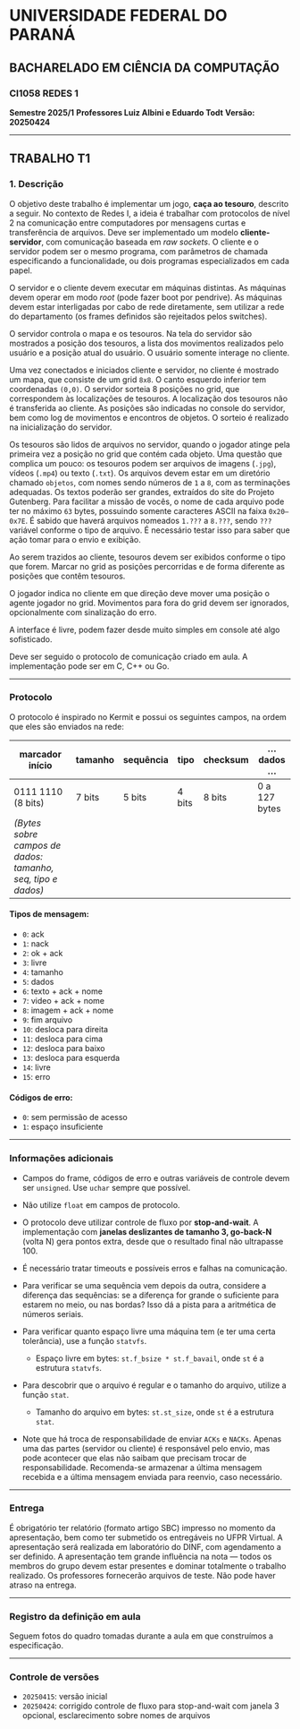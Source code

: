 # UNIVERSIDADE FEDERAL DO PARANÁ

## BACHARELADO EM CIÊNCIA DA COMPUTAÇÃO

### CI1058 REDES 1

**Semestre 2025/1**
**Professores Luiz Albini e Eduardo Todt**
**Versão: 20250424**

---

## TRABALHO T1

### 1. Descrição

O objetivo deste trabalho é implementar um jogo, **caça ao tesouro**, descrito a seguir. No contexto de Redes I, a ideia é trabalhar com protocolos de nível 2 na comunicação entre computadores por mensagens curtas e transferência de arquivos. Deve ser implementado um modelo **cliente-servidor**, com comunicação baseada em *raw sockets*. O cliente e o servidor podem ser o mesmo programa, com parâmetros de chamada especificando a funcionalidade, ou dois programas especializados em cada papel.

O servidor e o cliente devem executar em máquinas distintas. As máquinas devem operar em modo *root* (pode fazer boot por pendrive). As máquinas devem estar interligadas por cabo de rede diretamente, sem utilizar a rede do departamento (os frames definidos são rejeitados pelos switches).

O servidor controla o mapa e os tesouros. Na tela do servidor são mostrados a posição dos tesouros, a lista dos movimentos realizados pelo usuário e a posição atual do usuário. O usuário somente interage no cliente.

Uma vez conectados e iniciados cliente e servidor, no cliente é mostrado um mapa, que consiste de um grid `8x8`. O canto esquerdo inferior tem coordenadas `(0,0)`. O servidor sorteia 8 posições no grid, que correspondem às localizações de tesouros. A localização dos tesouros não é transferida ao cliente. As posições são indicadas no console do servidor, bem como log de movimentos e encontros de objetos. O sorteio é realizado na inicialização do servidor.

Os tesouros são lidos de arquivos no servidor, quando o jogador atinge pela primeira vez a posição no grid que contém cada objeto. Uma questão que complica um pouco: os tesouros podem ser arquivos de imagens (`.jpg`), vídeos (`.mp4`) ou texto (`.txt`). Os arquivos devem estar em um diretório chamado `objetos`, com nomes sendo números de `1` a `8`, com as terminações adequadas. Os textos poderão ser grandes, extraídos do site do Projeto Gutenberg. Para facilitar a missão de vocês, o nome de cada arquivo pode ter no máximo `63` bytes, possuindo somente caracteres ASCII na faixa `0x20–0x7E`. É sabido que haverá arquivos nomeados `1.???` a `8.???`, sendo `???` variável conforme o tipo de arquivo. É necessário testar isso para saber que ação tomar para o envio e exibição.

Ao serem trazidos ao cliente, tesouros devem ser exibidos conforme o tipo que forem.
Marcar no grid as posições percorridas e de forma diferente as posições que contêm tesouros.

O jogador indica no cliente em que direção deve mover uma posição o agente jogador no grid. Movimentos para fora do grid devem ser ignorados, opcionalmente com sinalização do erro.

A interface é livre, podem fazer desde muito simples em console até algo sofisticado.

Deve ser seguido o protocolo de comunicação criado em aula. A implementação pode ser em C, C++ ou Go.

---

### Protocolo

O protocolo é inspirado no Kermit e possui os seguintes campos, na ordem que eles são enviados na rede:

| marcador início                                             | tamanho | sequência | tipo   | checksum | … dados …     |
| ----------------------------------------------------------- | ------- | --------- | ------ | -------- | ------------- |
| 0111 1110 (8 bits)                                          | 7 bits  | 5 bits    | 4 bits | 8 bits   | 0 a 127 bytes |
| *(Bytes sobre campos de dados: tamanho, seq, tipo e dados)* |         |           |        |          |               |

#### Tipos de mensagem:

* `0`: ack
* `1`: nack
* `2`: ok + ack
* `3`: livre
* `4`: tamanho
* `5`: dados
* `6`: texto + ack + nome
* `7`: video + ack + nome
* `8`: imagem + ack + nome
* `9`: fim arquivo
* `10`: desloca para direita
* `11`: desloca para cima
* `12`: desloca para baixo
* `13`: desloca para esquerda
* `14`: livre
* `15`: erro

#### Códigos de erro:

* `0`: sem permissão de acesso
* `1`: espaço insuficiente

---

### Informações adicionais

* Campos do frame, códigos de erro e outras variáveis de controle devem ser `unsigned`. Use `uchar` sempre que possível.
* Não utilize `float` em campos de protocolo.
* O protocolo deve utilizar controle de fluxo por **stop-and-wait**. A implementação com **janelas deslizantes de tamanho 3, go-back-N** (volta N) gera pontos extra, desde que o resultado final não ultrapasse 100.
* É necessário tratar timeouts e possíveis erros e falhas na comunicação.
* Para verificar se uma sequência vem depois da outra, considere a diferença das sequências: se a diferença for grande o suficiente para estarem no meio, ou nas bordas? Isso dá a pista para a aritmética de números seriais.
* Para verificar quanto espaço livre uma máquina tem (e ter uma certa tolerância), use a função `statvfs`.

  * Espaço livre em bytes: `st.f_bsize * st.f_bavail`, onde `st` é a estrutura `statvfs`.
* Para descobrir que o arquivo é regular e o tamanho do arquivo, utilize a função `stat`.

  * Tamanho do arquivo em bytes: `st.st_size`, onde `st` é a estrutura `stat`.
* Note que há troca de responsabilidade de enviar `ACKs` e `NACKs`. Apenas uma das partes (servidor ou cliente) é responsável pelo envio, mas pode acontecer que elas não saibam que precisam trocar de responsabilidade. Recomenda-se armazenar a última mensagem recebida e a última mensagem enviada para reenvio, caso necessário.

---

### Entrega

É obrigatório ter relatório (formato artigo SBC) impresso no momento da apresentação, bem como ter submetido os entregáveis no UFPR Virtual.
A apresentação será realizada em laboratório do DINF, com agendamento a ser definido. A apresentação tem grande influência na nota — todos os membros do grupo devem estar presentes e dominar totalmente o trabalho realizado. Os professores fornecerão arquivos de teste.
Não pode haver atraso na entrega.

---

### Registro da definição em aula

Seguem fotos do quadro tomadas durante a aula em que construímos a especificação.

---

### Controle de versões

* `20250415`: versão inicial
* `20250424`: corrigido controle de fluxo para stop-and-wait com janela 3 opcional, esclarecimento sobre nomes de arquivos